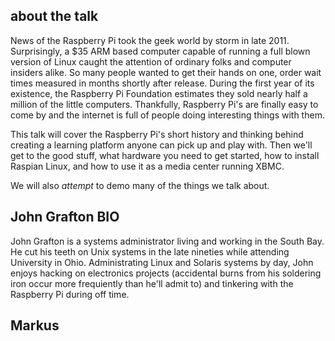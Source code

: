 about the talk
--------------
News of the Raspberry Pi took the geek world by storm in late 2011.   Surprisingly, a $35 ARM based computer capable of running a full blown version of Linux caught the attention of ordinary folks and computer insiders alike.  So many people wanted to get their hands on one, order wait times measured in months shortly after release.  During the first year of its existence, the Raspberry Pi Foundation estimates they sold nearly half a million of the little computers.  Thankfully, Raspberry Pi's are finally easy to come by and the internet is full of people doing interesting things with them.

This talk will cover the Raspberry Pi's short history and thinking behind creating a learning platform anyone can pick up and play with.  Then we'll get to the good stuff, what hardware you need to get started, how to install Raspian Linux, and how to use it as a media center running XBMC.

We will also *attempt* to demo many of the things we talk about.


John Grafton BIO
----------------
John Grafton is a systems administrator living and working in the South Bay.  He cut his teeth on Unix systems in the late nineties while attending University in Ohio.  Administrating Linux and Solaris systems by day, John enjoys hacking on electronics projects (accidental burns from his soldering iron occur more frequiently than he'll admit to) and tinkering with the Raspberry Pi during off time.


Markus
------

